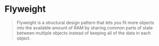 # Flyweight
 > Flyweight is a structural design pattern that lets you fit more objects into the available amount of RAM by sharing 
 > common parts of state between multiple objects instead of keeping all of the data in each object.
 
